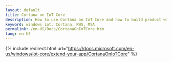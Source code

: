 ```yaml
---
layout: default
title: Cortana on IoT Core
description: How to use Cortana on IoT Core and how to build product with Cortana
keyword: windows iot, Cortana, KWS, MSA
permalink: /en-US/Docs/CortanaOnIoTCore.htm
lang: en-US
---
```

{% include redirect.html url="https://docs.microsoft.com/en-us/windows/iot-core/extend-your-app/CortanaOnIoTCore" %}

